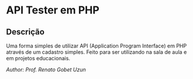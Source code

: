 # API Tester em PHP 

## Descrição

Uma forma simples de utilizar API (Application Program Interface) em PHP através de um cadastro simples. Feito para ser utilizando na sala de aula e em projetos educacionais.

*Author: Prof. Renato Gobet Uzun*



